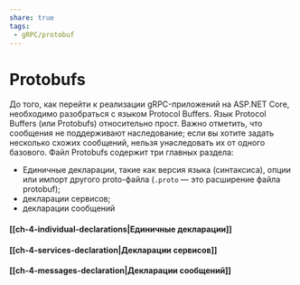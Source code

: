 ```yaml
---
share: true
tags:
 - gRPC/protobuf
---
```

# Protobufs
До того, как перейти к реализации gRPC-приложений на ASP.NET Core, необходимо разобраться с языком Protocol Buffers.
Язык Protocol Buffers (или Protobufs) относительно прост. Важно отметить, что сообщения не поддерживают наследование; если вы хотите задать несколько схожих сообщений, нельзя унаследовать их от одного базового.
Файл Protobufs содержит три главных раздела:
- Единичные декларации, такие как версия языка (синтаксиса), опции или импорт другого proto-файла (`.proto` — это расширение файла protobuf);
- декларации сервисов;
- декларации сообщений
#### [[ch-4-individual-declarations|Единичные декларации]]
#### [[ch-4-services-declaration|Декларации сервисов]]
#### [[ch-4-messages-declaration|Декларации сообщений]]
